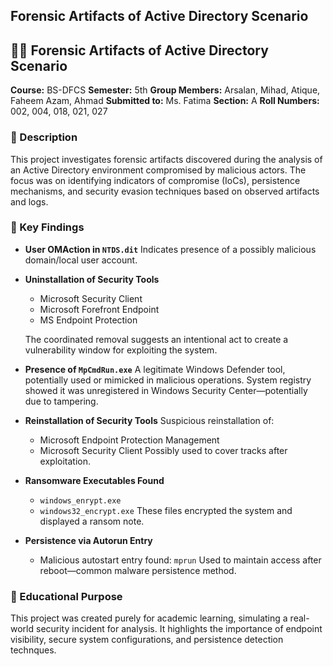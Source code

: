 ## Forensic Artifacts of Active Directory Scenario

## 🕵️‍♂️ Forensic Artifacts of Active Directory Scenario

**Course:** BS-DFCS
**Semester:** 5th
**Group Members:** Arsalan, Mihad, Atique, Faheem Azam, Ahmad
**Submitted to:** Ms. Fatima
**Section:** A
**Roll Numbers:** 002, 004, 018, 021, 027

### 📌 Description

This project investigates forensic artifacts discovered during the analysis of an Active Directory environment compromised by malicious actors. The focus was on identifying indicators of compromise (IoCs), persistence mechanisms, and security evasion techniques based on observed artifacts and logs.

### 🧩 Key Findings

* **User OMAction in `NTDS.dit`**
  Indicates presence of a possibly malicious domain/local user account.

* **Uninstallation of Security Tools**

  * Microsoft Security Client
  * Microsoft Forefront Endpoint
  * MS Endpoint Protection

  The coordinated removal suggests an intentional act to create a vulnerability window for exploiting the system.

* **Presence of `MpCmdRun.exe`**
  A legitimate Windows Defender tool, potentially used or mimicked in malicious operations. System registry showed it was unregistered in Windows Security Center—potentially due to tampering.

* **Reinstallation of Security Tools**
  Suspicious reinstallation of:

  * Microsoft Endpoint Protection Management
  * Microsoft Security Client
    Possibly used to cover tracks after exploitation.

* **Ransomware Executables Found**

  * `windows_enrypt.exe`
  * `windows32_encrypt.exe`
    These files encrypted the system and displayed a ransom note.

* **Persistence via Autorun Entry**

  * Malicious autostart entry found: `mprun`
    Used to maintain access after reboot—common malware persistence method.

### 🔐 Educational Purpose

This project was created purely for academic learning, simulating a real-world security incident for analysis. It highlights the importance of endpoint visibility, secure system configurations, and persistence detection technques.
